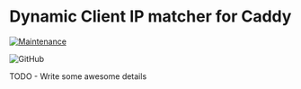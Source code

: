 # Dynamic Client IP matcher for Caddy

[![Maintenance](https://img.shields.io/badge/Maintained%3F-yes-green.svg)](https://GitHub.com/Naereen/StrapDown.js/graphs/commit-activity)
<!-- [![GoReportCard example](https://goreportcard.com/badge/github.com/nanomsg/mangos)](https://goreportcard.com/report/github.com/nanomsg/mangos) -->
![GitHub](https://img.shields.io/github/license/tuzzmaniandevil/caddy-dynamic-clientip)

TODO - Write some awesome details